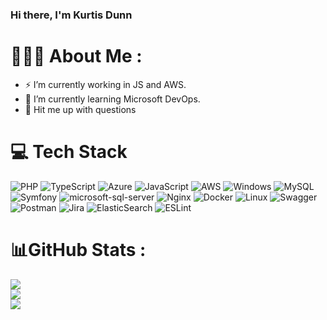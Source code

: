 
### Hi there, I'm Kurtis Dunn

# 🤦🏻‍♂️  About Me :
- ⚡ I’m currently working in JS and AWS.
- 🌱 I’m currently learning Microsoft DevOps.
- 💬 Hit me up with questions
 

# 💻 Tech Stack
![PHP](https://img.shields.io/badge/php-%23777BB4.svg?style=for-the-badge&logo=php&logoColor=white) ![TypeScript](https://img.shields.io/badge/typescript-%23007ACC.svg?style=for-the-badge&logo=typescript&logoColor=white) 
![Azure](https://img.shields.io/badge/azure-Code?style=for-the-badge&logo=azuredevops&logoColor=black&color=F1C232) ![JavaScript](https://img.shields.io/badge/javascript-%23323330.svg?style=for-the-badge&logo=javascript&logoColor=%23F7DF1E) ![AWS](https://img.shields.io/badge/AWS-%23FF9900.svg?style=for-the-badge&logo=amazon-aws&logoColor=white) ![Windows](https://img.shields.io/badge/Windows-F38020?style=for-the-badge&logo=Windows&logoColor=white) ![MySQL](https://img.shields.io/badge/mysql-%2300f.svg?style=for-the-badge&logo=mysql&logoColor=white) ![Symfony](https://img.shields.io/badge/symfony-%23000000.svg?style=for-the-badge&logo=symfony&logoColor=white) ![microsoft-sql-server](https://img.shields.io/badge/MSSQL-F38020?style=for-the-badge&logo=microsoft-sql-server&logoColor=white) ![Nginx](https://img.shields.io/badge/nginx-%23009639.svg?style=for-the-badge&logo=nginx&logoColor=white) ![Docker](https://img.shields.io/badge/docker-%230db7ed.svg?style=for-the-badge&logo=docker&logoColor=white) ![Linux](https://img.shields.io/badge/terraform-%235835CC.svg?style=for-the-badge&logo=terraform&logoColor=white) ![Swagger](https://img.shields.io/badge/-Swagger-%23Clojure?style=for-the-badge&logo=swagger&logoColor=white) ![Postman](https://img.shields.io/badge/Postman-FF6C37?style=for-the-badge&logo=postman&logoColor=white) ![Jira](https://img.shields.io/badge/jira-%230A0FFF.svg?style=for-the-badge&logo=jira&logoColor=white) ![ElasticSearch](https://img.shields.io/badge/-ElasticSearch-005571?style=for-the-badge&logo=elasticsearch) ![ESLint](https://img.shields.io/badge/ESLint-4B3263?style=for-the-badge&logo=eslint&logoColor=white)
# 📊GitHub Stats :
![](https://github-readme-stats.vercel.app/api?username=kurtisdunn&theme=dark&hide_border=true&include_all_commits=true&count_private=true)<br/>
![](https://github-readme-streak-stats.herokuapp.com/?user=kurtisdunn&theme=dark&hide_border=true)<br/>
![](https://github-readme-stats.vercel.app/api/top-langs/?username=kurtisdunn&theme=dark&hide_border=true&include_all_commits=true&count_private=true&layout=compact)
